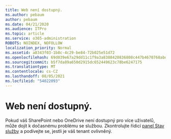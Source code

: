 ```yaml
---
title: Web není dostupný.
ms.author: pebaum
author: pebaum
ms.date: 04/21/2020
ms.audience: ITPro
ms.topic: article
ms.service: o365-administration
ROBOTS: NOINDEX, NOFOLLOW
localization_priority: Normal
ms.assetid: a8343f03-1b8c-4c29-be84-72b025e51d72
ms.openlocfilehash: 69d039e67a29dd11c1f9a3a8388420836808c447b4670768abd3dae36d80f8a2
ms.sourcegitcommit: b5f7da89a650d2915dc652449623c78be6247175
ms.translationtype: MT
ms.contentlocale: cs-CZ
ms.lasthandoff: 08/05/2021
ms.locfileid: "54022093"
---
```

# <a name="site-is-not-available"></a>Web není dostupný.

Pokud váš SharePoint nebo OneDrive není dostupný pro více uživatelů, může dojít k dočasnému problému se službou. Zkontrolujte řídicí [panel Stav služby](https://admin.microsoft.com/AdminPortal/Home#/servicehealth) a podívejte se, jestli je váš tenant ovlivněný. 
  

